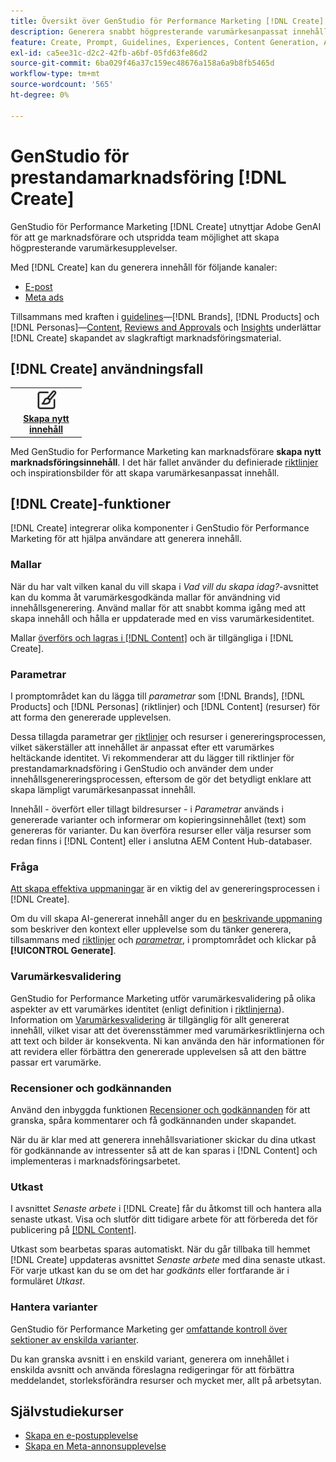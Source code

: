 ```yaml
---
title: Översikt över GenStudio för Performance Marketing [!DNL Create]
description: Generera snabbt högpresterande varumärkesanpassat innehåll med generativ AI i Adobe GenStudio för Performance Marketing [!DNL Create].
feature: Create, Prompt, Guidelines, Experiences, Content Generation, Approval
exl-id: ca5ee31c-d2c2-42fb-a6bf-05fd63fe86d2
source-git-commit: 6ba029f46a37c159ec48676a158a6a9b8fb5465d
workflow-type: tm+mt
source-wordcount: '565'
ht-degree: 0%

---
```


# GenStudio för prestandamarknadsföring [!DNL Create]

GenStudio för Performance Marketing [!DNL Create] utnyttjar Adobe GenAI för att ge marknadsförare och utspridda team möjlighet att skapa högpresterande varumärkesupplevelser.

Med [!DNL Create] kan du generera innehåll för följande kanaler:

* [E-post](email-experiences.md)
* [Meta ads](meta-experiences.md)
<!-- * Social media images and ads
* Display ads -->

Tillsammans med kraften i [guidelines](/help/user-guide/guidelines/overview.md)—[!DNL Brands], [!DNL Products] och [!DNL Personas]—[Content](/help/user-guide/content/overview.md), [Reviews and Approvals](/help/user-guide/approvals/overview.md) och [Insights](/help/user-guide/insights/overview.md) underlättar [!DNL Create] skapandet av slagkraftigt marknadsföringsmaterial.

## [!DNL Create] användningsfall

<table style="table-layout:fixed">
<tr style="border: 0;">
   <td align="center" valign="top" width="100">
      <a href="/help/tutorials/tutorials.md">
      <img alt="Skapa nytt innehåll" src="../../assets/icons/icon-create.svg" width="35">
      </a>
      <div>
         <a href="/help/tutorials/tutorials.md">
         <strong> Skapa nytt innehåll </strong>
         </a>
      </div>
   </td>
   <!-- <td align="center" valign="top" width="100">
      <a href="/help/user-guide/content/overview.md">
      <img alt="Re-use existing content" src="../../assets/icons/icon-addContent.svg" width="35">
      </a>
      <div>
         <a href="/help/user-guide/content/overview.md">
         <strong>Re-use existing content</strong>
         </a>
      </div>
   </td>
   <td align="center" valign="top" width="100">
      <a href="../create/generate-variants.md">
      <img alt="Generate variants of approved content" src="../../assets/icons/icon-template.svg" width="35">
      </a>
      <div>
         <a href="../create/generate-variants.md">
         <strong>Generate variants of approved content</strong>
         </a>
      </div>
   </td> -->
</tr>
</table>

Med GenStudio for Performance Marketing kan marknadsförare **skapa nytt marknadsföringsinnehåll**. I det här fallet använder du definierade [riktlinjer](/help/user-guide/guidelines/overview.md) och inspirationsbilder för att skapa varumärkesanpassat innehåll.
<!-- * **Re-use existing content** - In this use case, upload an existing email, ad, or image to GenStudio for Performance Marketing and use the power of Adobe generative AI technology to revise and improve existing content. 
* **Generate variants of approved content** - In this use case, [generate variations of content that is approved by stakeholders](generate-variants.md) and published to [!DNL Content]. -->

## [!DNL Create]-funktioner

[!DNL Create] integrerar olika komponenter i GenStudio för Performance Marketing för att hjälpa användare att generera innehåll.

### Mallar

När du har valt vilken kanal du vill skapa i _Vad vill du skapa idag?_-avsnittet kan du komma åt varumärkesgodkända mallar för användning vid innehållsgenerering. Använd mallar för att snabbt komma igång med att skapa innehåll och hålla er uppdaterade med en viss varumärkesidentitet.

Mallar [överförs och lagras i  [!DNL Content]](/help/user-guide/content/overview.md) och är tillgängliga i [!DNL Create].

### Parametrar

I promptområdet kan du lägga till _parametrar_ som [!DNL Brands], [!DNL Products] och [!DNL Personas] (riktlinjer) och [!DNL Content] (resurser) för att forma den genererade upplevelsen.

Dessa tillagda parametrar ger [riktlinjer](/help/user-guide/guidelines/overview.md) och resurser i genereringsprocessen, vilket säkerställer att innehållet är anpassat efter ett varumärkes heltäckande identitet. Vi rekommenderar att du lägger till riktlinjer för prestandamarknadsföring i GenStudio och använder dem under innehållsgenereringsprocessen, eftersom de gör det betydligt enklare att skapa lämpligt varumärkesanpassat innehåll.

Innehåll - överfört eller tillagt bildresurser - i _Parametrar_ används i genererade varianter och informerar om kopieringsinnehållet (text) som genereras för varianter. Du kan överföra resurser eller välja resurser som redan finns i [!DNL Content] eller i anslutna AEM Content Hub-databaser.

### Fråga

[Att skapa effektiva uppmaningar](/help/user-guide/effective-prompts.md) är en viktig del av genereringsprocessen i [!DNL Create].

Om du vill skapa AI-genererat innehåll anger du en [beskrivande uppmaning](/help/user-guide/effective-prompts.md) som beskriver den kontext eller upplevelse som du tänker generera, tillsammans med [riktlinjer](/help/user-guide/guidelines/overview.md) och [_parametrar_](#parameters), i promptområdet och klickar på **[!UICONTROL Generate]**.

### Varumärkesvalidering

GenStudio for Performance Marketing utför varumärkesvalidering på olika aspekter av ett varumärkes identitet (enligt definition i [riktlinjerna](/help/user-guide/guidelines/overview.md)). Information om [Varumärkesvalidering](/help/user-guide/guidelines/brand-validation.md) är tillgänglig för allt genererat innehåll, vilket visar att det överensstämmer med varumärkesriktlinjerna och att text och bilder är konsekventa. Ni kan använda den här informationen för att revidera eller förbättra den genererade upplevelsen så att den bättre passar ert varumärke.

### Recensioner och godkännanden

Använd den inbyggda funktionen [Recensioner och godkännanden](/help/user-guide/approvals/overview.md) för att granska, spåra kommentarer och få godkännanden under skapandet.

När du är klar med att generera innehållsvariationer skickar du dina utkast för godkännande av intressenter så att de kan sparas i [!DNL Content] och implementeras i marknadsföringsarbetet.

### Utkast

I avsnittet _Senaste arbete_ i [!DNL Create] får du åtkomst till och hantera alla senaste utkast. Visa och slutför ditt tidigare arbete för att förbereda det för publicering på [[!DNL Content]](/help/user-guide/content/overview.md).

Utkast som bearbetas sparas automatiskt. När du går tillbaka till hemmet [!DNL Create] uppdateras avsnittet _Senaste arbete_ med dina senaste utkast. För varje utkast kan du se om det har _godkänts_ eller fortfarande är i formuläret _Utkast_.

### Hantera varianter

GenStudio för Performance Marketing ger [omfattande kontroll över sektioner av enskilda varianter](/help/user-guide/create/manage-variants.md).

Du kan granska avsnitt i en enskild variant, generera om innehållet i enskilda avsnitt och använda föreslagna redigeringar för att förbättra meddelandet, storleksförändra resurser och mycket mer, allt på arbetsytan.

## Självstudiekurser

* [Skapa en e-postupplevelse](/help/tutorials/create-email-experience.md)
* [Skapa en Meta-annonsupplevelse](/help/tutorials/create-meta-ad.md)

<!-- ### Anatomy of an email experience

## Prerequisites for using Create -->
